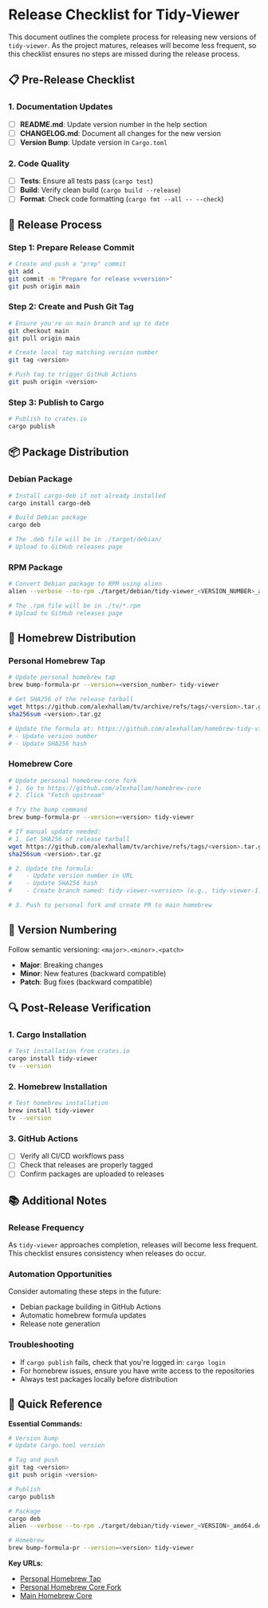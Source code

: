# Release Checklist for Tidy-Viewer

This document outlines the complete process for releasing new versions of `tidy-viewer`. As the project matures, releases will become less frequent, so this checklist ensures no steps are missed during the release process.

## 📋 Pre-Release Checklist

### 1. Documentation Updates
- [ ] **README.md**: Update version number in the help section
- [ ] **CHANGELOG.md**: Document all changes for the new version
- [ ] **Version Bump**: Update version in `Cargo.toml`

### 2. Code Quality
- [ ] **Tests**: Ensure all tests pass (`cargo test`)
- [ ] **Build**: Verify clean build (`cargo build --release`)
- [ ] **Format**: Check code formatting (`cargo fmt --all -- --check`)

## 🚀 Release Process

### Step 1: Prepare Release Commit
```bash
# Create and push a "prep" commit
git add .
git commit -m "Prepare for release v<version>"
git push origin main
```

### Step 2: Create and Push Git Tag
```bash
# Ensure you're on main branch and up to date
git checkout main
git pull origin main

# Create local tag matching version number
git tag <version>

# Push tag to trigger GitHub Actions
git push origin <version>
```

### Step 3: Publish to Cargo
```bash
# Publish to crates.io
cargo publish
```

## 📦 Package Distribution

### Debian Package
```bash
# Install cargo-deb if not already installed
cargo install cargo-deb

# Build Debian package
cargo deb

# The .deb file will be in ./target/debian/
# Upload to GitHub releases page
```

### RPM Package
```bash
# Convert Debian package to RPM using alien
alien --verbose --to-rpm ./target/debian/tidy-viewer_<VERSION_NUMBER>_amd64.deb

# The .rpm file will be in ./tv/*.rpm
# Upload to GitHub releases page
```

## 🍺 Homebrew Distribution

### Personal Homebrew Tap
```bash
# Update personal homebrew tap
brew bump-formula-pr --version=<version_number> tidy-viewer

# Get SHA256 of the release tarball
wget https://github.com/alexhallam/tv/archive/refs/tags/<version>.tar.gz
sha256sum <version>.tar.gz

# Update the formula at: https://github.com/alexhallam/homebrew-tidy-viewer/blob/main/tidy-viewer.rb
# - Update version number
# - Update SHA256 hash
```

### Homebrew Core
```bash
# Update personal homebrew-core fork
# 1. Go to https://github.com/alexhallam/homebrew-core
# 2. Click "Fetch upstream"

# Try the bump command
brew bump-formula-pr --version=<version> tidy-viewer

# If manual update needed:
# 1. Get SHA256 of release tarball
wget https://github.com/alexhallam/tv/archive/refs/tags/<version>.tar.gz
sha256sum <version>.tar.gz

# 2. Update the formula:
#    - Update version number in URL
#    - Update SHA256 hash
#    - Create branch named: tidy-viewer-<version> (e.g., tidy-viewer-1.4.6)

# 3. Push to personal fork and create PR to main homebrew
```

## 📝 Version Numbering

Follow semantic versioning: `<major>.<minor>.<patch>`

- **Major**: Breaking changes
- **Minor**: New features (backward compatible)
- **Patch**: Bug fixes (backward compatible)

## 🔍 Post-Release Verification

### 1. Cargo Installation
```bash
# Test installation from crates.io
cargo install tidy-viewer
tv --version
```

### 2. Homebrew Installation
```bash
# Test homebrew installation
brew install tidy-viewer
tv --version
```

### 3. GitHub Actions
- [ ] Verify all CI/CD workflows pass
- [ ] Check that releases are properly tagged
- [ ] Confirm packages are uploaded to releases

## 📚 Additional Notes

### Release Frequency
As `tidy-viewer` approaches completion, releases will become less frequent. This checklist ensures consistency when releases do occur.

### Automation Opportunities
Consider automating these steps in the future:
- Debian package building in GitHub Actions
- Automatic homebrew formula updates
- Release note generation

### Troubleshooting
- If `cargo publish` fails, check that you're logged in: `cargo login`
- For homebrew issues, ensure you have write access to the repositories
- Always test packages locally before distribution

## 🎯 Quick Reference

**Essential Commands:**
```bash
# Version bump
# Update Cargo.toml version

# Tag and push
git tag <version>
git push origin <version>

# Publish
cargo publish

# Package
cargo deb
alien --verbose --to-rpm ./target/debian/tidy-viewer_<VERSION>_amd64.deb

# Homebrew
brew bump-formula-pr --version=<version> tidy-viewer
```

**Key URLs:**
- [Personal Homebrew Tap](https://github.com/alexhallam/homebrew-tidy-viewer)
- [Personal Homebrew Core Fork](https://github.com/alexhallam/homebrew-core)
- [Main Homebrew Core](https://github.com/Homebrew/homebrew-core)
